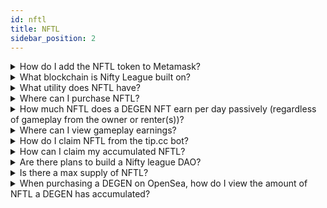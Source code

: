 ```yaml
---
id: nftl
title: NFTL
sidebar_position: 2
---
```


<details><summary>How do I add the NFTL token to Metamask?</summary><br/>

Click the NL icon on the [Profile](niftyleague.com/profile) section of our website to add the token visibility to your Metamask.

</details>

<details><summary>What blockchain is Nifty League built on?</summary><br/>

Ethereum

</details>

<details><summary>What utility does NFTL have?</summary><br/>

NFTL acts as a way to decentralize our ecosystem by ensuring important decisions regarding the direction of Nifty League are decided via the Nifty DAO. It serves a dual purpose of giving users voting rights on upcoming games and tournaments, as well as being used for platform-wide expenses. For now, this only includes naming characters, but may be expanded to be used for purchasing additional in-game items, collectibles or even potential future characters.

</details>

<details><summary>Where can I purchase NFTL?</summary><br/>

Currently you can purchase NFTL by swapping ETH (or wETH) for NFTL on a decentralized trading platform like [SushiSwap](https://sushi.com/).

</details>

<details><summary>How much NFTL does a DEGEN NFT earn per day passively (regardless of gameplay from the owner or renter(s))?</summary><br/>

Each DEGEN accumulates 68.5 NFTL per day for 3 years post-launch (specifically, September 24, 2024).

</details>

<details><summary>Where can I view gameplay earnings?</summary><br/>

Navigate to your [Profile](https://niftyleague.com/profile) on the Nifty League website.

</details>

<details><summary>How do I claim NFTL from the tip.cc bot?</summary><br/>

Make sure that you’re in the official [Nifty League Discord](https://discord.gg/niftyleague). DM the tip.cc bot "$withdraw NFTL" command. The bot will prompt you to send a destination public address.

</details>

<details><summary>How can I claim my accumulated NFTL?</summary><br/>

Navigate to your [Profile](https://niftyleague.com/profile) on the Nifty League website. Click the "Claim" button and initiate a gas transaction to claim your NFTL.

</details>

<details><summary>Are there plans to build a Nifty league DAO?</summary><br/>

Yes! And the NFTL token will be used to govern the DAO.

</details>

<details><summary>Is there a max supply of NFTL?</summary><br/>

Roughly 1 billion tokens will be minted during the first year. The supply will only be increased if the DAO votes to do so. Read more [here](https://docs.niftyleague.com/overview/nifty-dao/overview).

</details>

<details><summary>When purchasing a DEGEN on OpenSea, how do I view the amount of NFTL a DEGEN has accumulated?</summary><br/>

- Navigate to the [Nifty League NFTL Token Contract](https://etherscan.io/address/0x3c8d2fce49906e11e71cb16fa0ffeb2b16c29638#readContract)
- Scroll to 5. accumulated
- Enter the DEGEN ID (the number associated with the DEGEN)
- Click the hyperlinked number that is returned (this will open a page that automatically converts the NFTL value to Ether)

Please note, you do not need to connect your crypto wallet to access this feature!

</details>
